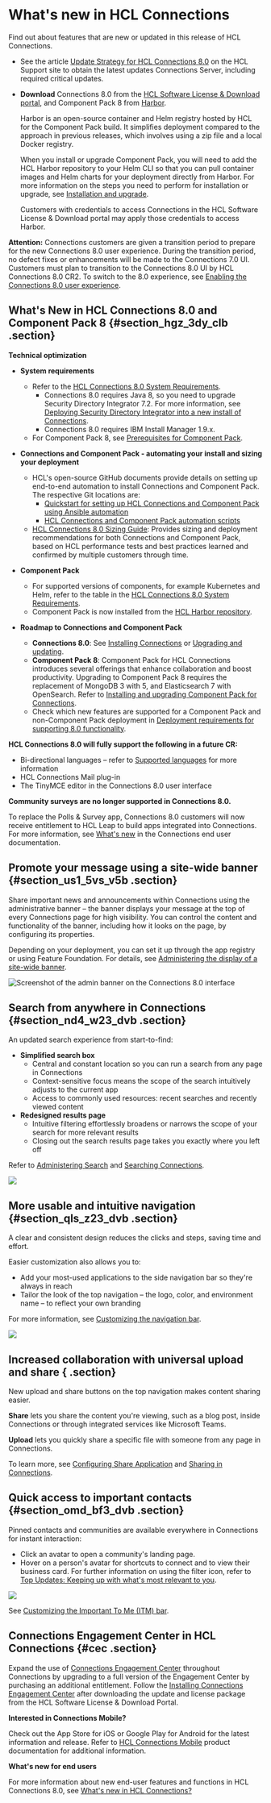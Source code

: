 # What's new in HCL Connections 

Find out about features that are new or updated in this release of HCL Connections.

-   See the article [Update Strategy for HCL Connections 8.0](https://support.hcltechsw.com/csm?id=kb_article&sysparm_article=KB0101180) on the HCL Support site to obtain the latest updates Connections Server, including required critical updates.

-   **Download** Connections 8.0 from the [HCL Software License & Download portal](https://my.hcltechsw.com/), and Component Pack 8 from [Harbor](https://hclcr.io/harbor/projects/15/repositories).

    Harbor is an open-source container and Helm registry hosted by HCL for the Component Pack build. It simplifies deployment compared to the approach in previous releases, which involves using a zip file and a local Docker registry.

    When you install or upgrade Component Pack, you will need to add the HCL Harbor repository to your Helm CLI so that you can pull container images and Helm charts for your deployment directly from Harbor. For more information on the steps you need to perform for installation or upgrade, see [Installation and upgrade](../install/cp_install_upgrade_container.md).
    
    Customers with credentials to access Connections in the HCL Software License & Download portal may apply those credentials to access Harbor.

**Attention:** Connections customers are given a transition period to prepare for the new Connections 8.0 user experience. During the transition period, no defect fixes or enhancements will be made to the Connections 7.0 UI. Customers must plan to transition to the Connections 8.0 UI by HCL Connections 8.0 CR2. To switch to the 8.0 experience, see [Enabling the Connections 8.0 user experience](../migrate/enabling_cnx8_ux.md).

## What's New in HCL Connections 8.0 and Component Pack 8 {#section_hgz_3dy_clb .section}

**Technical optimization**

-   **System requirements**
    -   Refer to the [HCL Connections 8.0 System Requirements](https://support.hcltechsw.com/csm?id=kb_article&sysparm_article=KB0073654).
        -   Connections 8.0 requires Java 8, so you need to upgrade Security Directory Integrator 7.2. For more information, see [Deploying Security Directory Integrator into a new install of Connections](../install/t_prof_tdi_new_deploy.md).
        -   Connections 8.0 requires IBM Install Manager 1.9.x.
    -   For Component Pack 8, see [Prerequisites for Component Pack](../install/cp_prereqs.md).
-   **Connections and Component Pack - automating your install and sizing your deployment**
    -   HCL's open-source GitHub documents provide details on setting up end-to-end automation to install Connections and Component Pack. The respective Git locations are:
        -   [Quickstart for setting up HCL Connections and Component Pack using Ansible automation](https://github.com/HCL-TECH-SOFTWARE/connections-automation/blob/main/documentation/QUICKSTART.md)
        -   [HCL Connections and Component Pack automation scripts](https://github.com/HCL-TECH-SOFTWARE/connections-automation/blob/main/README.md)
    -   [HCL Connections 8.0 Sizing Guide](https://opensource.hcltechsw.com/connections-doc/guide_me/how_to_guides/connections8_sizing_guide.pdf): Provides sizing and deployment recommendations for both Connections and Component Pack, based on HCL performance tests and best practices learned and confirmed by multiple customers through time.
-   **Component Pack**
    -   For supported versions of components, for example Kubernetes and Helm, refer to the table in the [HCL Connections 8.0 System Requirements](https://support.hcltechsw.com/csm?id=kb_article&sysparm_article=KB0073654).
    -   Component Pack is now installed from the [HCL Harbor repository](https://hclcr.io/harbor/projects/15/repositories). 

-   **Roadmap to Connections and Component Pack**
    -   **Connections 8.0**: See [Installing Connections](../install/c_installing.md) or [Upgrading and updating](../migrate/c_upgrade_migrate_overview.md).
    -   **Component Pack 8**: Component Pack for HCL Connections introduces several offerings that enhance collaboration and boost productivity. Upgrading to Component Pack 8 requires the replacement of MongoDB 3 with 5, and Elasticsearch 7 with OpenSearch. Refer to [Installing and upgrading Component Pack for Connections](../install/cp_install_config_intro.md). 
    -   Check which new features are supported for a Component Pack and non-Component Pack deployment in [Deployment requirements for supporting 8.0 functionality](../plan/supported_features.md).

**HCL Connections 8.0 will fully support the following in a future CR:**

-   Bi-directional languages – refer to [Supported languages](i_ovr_c_supported_langs.md) for more information
-   HCL Connections Mail plug-in
-   The TinyMCE editor in the Connections 8.0 user interface

**Community surveys are no longer supported in Connections 8.0.**

To replace the Polls & Survey app, Connections 8.0 customers will now receive entitlement to HCL Leap to build apps integrated into Connections. For more information, see [What's new](../../user/eucommon/r_eucommon_whats_new.md) in the Connections end user documentation.

## Promote your message using a site-wide banner {#section_us1_5vs_v5b .section}

Share important news and announcements within Connections using the administrative banner – the banner displays your message at the top of every Connections page for high visibility. You can control the content and functionality of the banner, including how it looks on the page, by configuring its properties.

Depending on your deployment, you can set it up through the app registry or using Feature Foundation. For details, see [Administering the display of a site-wide banner](../admin/admin_banner_onprem.md).

![Screenshot of the admin banner on the Connections 8.0 interface](images/admin_banner.png)

## Search from anywhere in Connections {#section_nd4_w23_dvb .section}

An updated search experience from start-to-find:

-   **Simplified search box**
    -   Central and constant location so you can run a search from any page in Connections
    -   Context-sensitive focus means the scope of the search intuitively adjusts to the current app
    -   Access to commonly used resources: recent searches and recently viewed content
-   **Redesigned results page**
    -   Intuitive filtering effortlessly broadens or narrows the scope of your search for more relevant results
    -   Closing out the search results page takes you exactly where you left off

Refer to [Administering Search](../admin/c_admin_search.md) and [Searching Connections](../../user/eucommon/c_eucommon_search.md).

![](images/search.png)

## More usable and intuitive navigation {#section_qls_z23_dvb .section}

A clear and consistent design reduces the clicks and steps, saving time and effort.

Easier customization also allows you to:

-   Add your most-used applications to the side navigation bar so they're always in reach
-   Tailor the look of the top navigation – the logo, color, and environment name – to reflect your own branding

For more information, see [Customizing the navigation bar](../customize/customizing-navigation.md).

![](images/navbar.png)

## Increased collaboration with universal upload and share { .section}

New upload and share buttons on the top navigation makes content sharing easier.

**Share** lets you share the content you're viewing, such as a blog post, inside Connections or through integrated services like Microsoft Teams.

**Upload** lets you quickly share a specific file with someone from any page in Connections.

To learn more, see [Configuring Share Application](../install/c_install_share_application.md) and [Sharing in Connections](../../user/eucommon/c_eucommon_share.md).

## Quick access to important contacts {#section_omd_bf3_dvb .section}

Pinned contacts and communities are available everywhere in Connections for instant interaction:

-   Click an avatar to open a community's landing page.
-   Hover on a person's avatar for shortcuts to connect and to view their business card. For further information on using the filter icon, refer to [Top Updates: Keeping up with what's most relevant to you](../../user/homepage/Tile_homepage_using.md).

![](images/itm_bar.png)

See [Customizing the Important To Me (ITM) bar](../customize/customizing-itm.md).

## Connections Engagement Center in HCL Connections {#cec .section}

Expand the use of [Connections Engagement Center](../../connectors/icec/icec_welcome.md) throughout Connections by upgrading to a full version of the Engagement Center by purchasing an additional entitlement. Follow the [Installing Connections Engagement Center](../../connectors/icec/cec-install.md) after downloading the update and license package from the HCL Software License & Download Portal.

**Interested in Connections Mobile?**

Check out the App Store for iOS or Google Play for Android for the latest information and release. Refer to [HCL Connections Mobile](https://help.hcltechsw.com/connectionsmobile/index.html) product documentation for additional information.

**What's new for end users**

For more information about new end-user features and functions in HCL Connections 8.0, see [What's new in HCL Connections?](../../user/eucommon/r_eucommon_whats_new.md)

